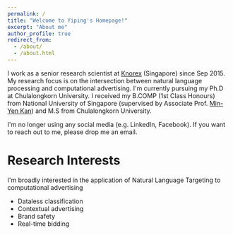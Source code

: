 ```yaml
---
permalink: /
title: "Welcome to Yiping's Homepage!"
excerpt: "About me"
author_profile: true
redirect_from: 
  - /about/
  - /about.html
---
```


I work as a senior research scientist at [Knorex](https://www.knorex.com/) (Singapore) since Sep 2015. My research focus is on the intersection between natural language processing and computational advertising. I'm currently pursuing my Ph.D at Chulalongkorn University. I received my B.COMP (1st Class Honours) from National University of Singapore (supervised by Associate Prof. [Min-Yen Kan](https://www.comp.nus.edu.sg/~kanmy/index.html))  and M.S from Chulalongkorn University.

I'm no longer using any social media (e.g. LinkedIn, Facebook). If you want to reach out to me, please drop me an email.

Research Interests
======

I'm broadly interested in the application of Natural Language Targeting to computational advertising
- Dataless classification
- Contextual advertising
- Brand safety
- Real-time bidding


